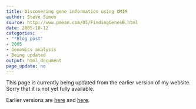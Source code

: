 ```yaml
---
title: Discovering gene information using OMIM
author: Steve Simon
source: http://www.pmean.com/05/FindingGenesB.html
date: 2005-10-12
categories:
- "*Blog post"
- 2005
- Genomics analysis
- Being updated
output: html_document
page_update: no
---
```


This page is currently being updated from the earlier version of my website. Sorry that it is not yet fully available.

<!---More--->

Earlier versions are [here][sim1] and [here][sim2].


[sim1]: http://www.pmean.com/05/FindingGenesB.html
[sim2]: http://new.pmean.com/omim-search/
